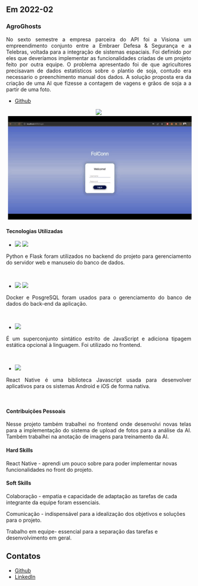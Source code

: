 
## Em 2022-02

### AgroGhosts
<p align="justify">No sexto semestre a empresa parceira do API foi a Visiona um empreendimento conjunto entre a Embraer Defesa & Segurança e a Telebras, voltada para a integração de sistemas espaciais. Foi definido por eles que deveríamos implementar as funcionalidades criadas de um projeto feito por outra equipe. O problema apresentado foi de que agricultores precisavam de dados estatísticos sobre o plantio de soja, contudo era necessario o preenchimento manual dos dados. A solução proposta era da criação de uma AI que fizesse a contagem de vagens e grãos de soja a a partir de uma foto.</p>

- [Github](https://github.com/Agroghosts/eSoja#readme) <br>

<div align="center">
  <img src="https://github.com/levizoca/Portfolio/blob/2022-01/Imagens/Sprint 3.gif" width="250" hspace="5"/>
  <img src="https://github.com/levizoca/Portfolio/blob/2022-01/Imagens/Sprint2-Web.gif" width="500" hspace="5"/><br>
</div>

#### Tecnologias Utilizadas
- <img src="https://img.shields.io/badge/Python-3776AB?style=for-the-badge&logo=python&logoColor=white"/> <img src="https://img.shields.io/badge/Flask-000000?style=for-the-badge&logo=flask&logoColor=white"/>
<p align="justify"> Python e Flask foram utilizados no backend do projeto para gerenciamento do servidor web e manuseio do banco de dados.</p><br>

- <img src="https://img.shields.io/badge/PostgreSQL-316192?style=for-the-badge&logo=postgresql&logoColor=white"/> <img src="https://img.shields.io/badge/Docker-2496ED?style=for-the-badge&logo=docker&logoColor=white"/>
<p align="justify"> Docker e PosgreSQL foram usados para o gerenciamento do banco de dados do back-end da aplicação.</p><br>

- <img src="https://img.shields.io/badge/TypeScript-007ACC?style=for-the-badge&logo=typescript&logoColor=white"/>
<p align="justify"> É um superconjunto sintático estrito de JavaScript e adiciona tipagem estática opcional à linguagem. Foi utilizado no frontend.</p><br>

- <img src="https://img.shields.io/badge/React_Native-20232A?style=for-the-badge&logo=react&logoColor=61DAFB"/>
<p align="justify"> React Native é uma biblioteca Javascript usada para desenvolver aplicativos para os sistemas Android e iOS de forma nativa.</p><br>

#### Contribuições Pessoais
<p align="justify"> Nesse projeto também trabalhei no frontend onde desenvolvi novas telas para a implementação do sistema de upload de fotos para a análise da AI.
  Também trabalhei na anotação de imagens para treinamento da AI.
</p>
  
#### Hard Skills
React Native - aprendi um pouco sobre para poder implementar novas funcionalidades no front do projeto.

#### Soft Skills
Colaboração - empatia e capacidade de adaptação as tarefas de cada integrante da equipe foram essenciais.

Comunicação - indispensável para a idealização dos objetivos e soluções para o projeto.

Trabalho em equipe- essencial para a separação das tarefas e desenvolvimento em geral.

## Contatos
* [Github](https://github.com/levizoca)
* [LinkedIn](https://www.linkedin.com/in/levi-motta-5001a2173/)
